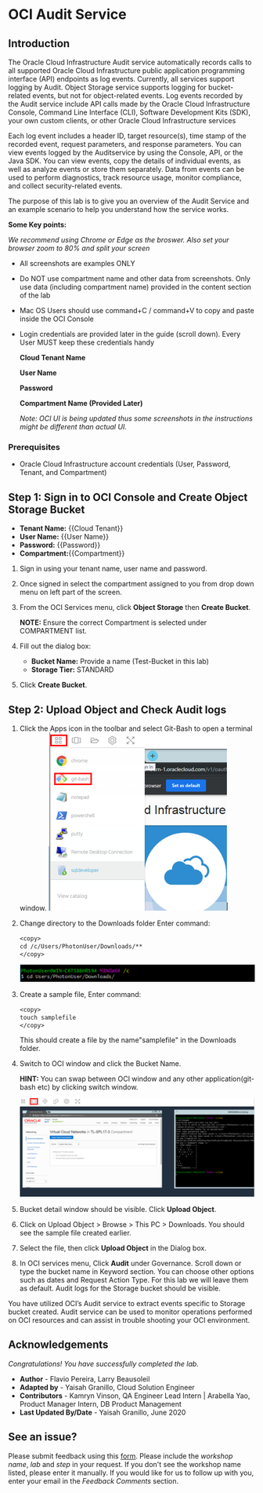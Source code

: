 # OCI Audit Service

## Introduction

The Oracle Cloud Infrastructure Audit service automatically records calls to all supported Oracle Cloud Infrastructure public application programming interface (API) endpoints as log events. Currently, all services support logging by Audit. Object Storage service supports logging for bucket-related events, but not for object-related events. Log events recorded by the Audit service include API calls made by the Oracle Cloud Infrastructure Console, Command Line Interface (CLI), Software Development Kits (SDK), your own custom clients, or other Oracle Cloud Infrastructure services

Each log event includes a header ID, target resource(s), time stamp of the recorded event, request parameters, and response parameters. You can view events logged by the Auditservice by using the Console, API, or the Java SDK. You can view events, copy the details of individual events, as well as analyze events or store them separately. Data from events can be used to perform diagnostics, track resource usage, monitor compliance, and collect security-related events.

The purpose of this lab is to give you an overview of the Audit Service and an example scenario to help you understand how the service works.

**Some Key points:**

*We recommend using Chrome or Edge as the broswer. Also set your browser zoom to 80% and split your screen*

- All screenshots are examples ONLY

- Do NOT use compartment name and other data from screenshots. Only use data (including compartment name) provided in the content section of the lab

- Mac OS Users should use command+C / command+V to copy and paste inside the OCI Console

- Login credentials are provided later in the guide (scroll down). Every User MUST keep these credentials handy

    **Cloud Tenant Name**

    **User Name**

    **Password**

    **Compartment Name (Provided Later)**

    *Note: OCI UI is being updated thus some screenshots in the instructions might be different than actual UI.*

### Prerequisites

- Oracle Cloud Infrastructure account credentials (User, Password, Tenant, and Compartment)  

## **Step 1**: Sign in to OCI Console and Create Object Storage Bucket

* **Tenant Name:** {{Cloud Tenant}}
* **User Name:** {{User Name}}
* **Password:** {{Password}}
* **Compartment:**{{Compartment}}

1. Sign in using your tenant name, user name and password.

2. Once signed in select the compartment assigned to you from drop down menu on left part of the screen.

3. From the OCI Services menu, click **Object Storage** then **Create Bucket**.

    **NOTE:** Ensure the correct Compartment is selected under COMPARTMENT list.

4. Fill out the dialog box:
      
      - **Bucket Name:** Provide a name (Test-Bucket in this lab)
      - **Storage Tier:**  STANDARD 

5. Click **Create Bucket**.

## **Step 2**: Upload Object and Check Audit logs

1. Click the Apps icon in the toolbar and select  Git-Bash to open a terminal window.
    ![](./../audit-service/images/AUDIT004.PNG " ")

2. Change directory to the Downloads folder Enter command: 
    
    ```
    <copy>
    cd /c/Users/PhotonUser/Downloads/**
    </copy>
    ```
    ![](./../audit-service/images/AUDIT005.PNG " ")

3. Create a sample file, Enter command:
    
    ```
    <copy>
    touch samplefile
    </copy>
    ```
    This should create a file by the name"samplefile" in the Downloads folder.

4. Switch to OCI window and click the Bucket Name.

    **HINT:** You can swap between OCI window and any other application(git-bash etc) by clicking switch window.

    ![](./../audit-service/images/AUDIT006.PNG " ")

5. Bucket detail window should be visible. Click **Upload Object**.

6. Click on Upload Object > Browse > This PC > Downloads. You should see the sample file created earlier.

7. Select the file, then click **Upload Object** in the Dialog box.

8. In OCI services menu, Click **Audit** under Governance. Scroll down or type the bucket name in 
Keyword section. You can choose other options
such as dates and Request Action Type. For this 
lab we will leave them as default. Audit logs for the Storage bucket should be visible.

You have utilized OCI’s Audit service to extract events specific to Storage bucket created. Audit service can be used to monitor operations performed on OCI resources and can assist in trouble shooting your OCI environment.

## Acknowledgements
*Congratulations! You have successfully completed the lab.*

- **Author** - Flavio Pereira, Larry Beausoleil
- **Adapted by** -  Yaisah Granillo, Cloud Solution Engineer
- **Contributors** - Kamryn Vinson, QA Engineer Lead Intern | Arabella Yao, Product Manager Intern, DB Product Management
- **Last Updated By/Date** - Yaisah Granillo, June 2020

## See an issue?
Please submit feedback using this [form](https://apexapps.oracle.com/pls/apex/f?p=133:1:::::P1_FEEDBACK:1). Please include the *workshop name*, *lab* and *step* in your request.  If you don't see the workshop name listed, please enter it manually. If you would like for us to follow up with you, enter your email in the *Feedback Comments* section. 
